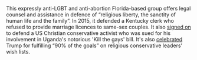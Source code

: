 This expressly anti-LGBT and anti-abortion Florida-based group offers legal counsel and assistance in defence of “religious liberty, the sanctity of human life and the family”. In 2015, it defended a Kentucky clerk who refused to provide marriage licences to same-sex couples. It also [signed on](https://www.splcenter.org/fighting-hate/extremist-files/group/liberty-counsel) to defend a US Christian conservative activist who was sued for his involvement in Uganda's notorious 'Kill the gays' bill. It's also [celebrated](http://www.back2stonewall.com/2019/08/liberty-counselt-hate-group-trump-has-fulfilled-about-90-of-the-goals-on-a-list.html) Trump for fulfilling “90% of the goals” on religious conservative leaders’ wish lists.

